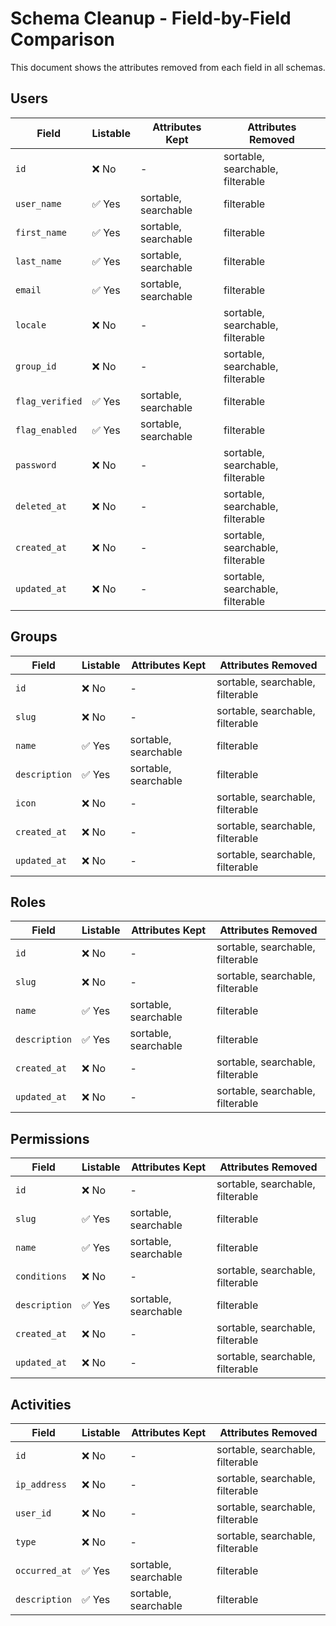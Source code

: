 # Schema Cleanup - Field-by-Field Comparison

This document shows the attributes removed from each field in all schemas.

## Users

| Field | Listable | Attributes Kept | Attributes Removed |
|-------|----------|-----------------|--------------------|
| `id` | ❌ No | - | sortable, searchable, filterable |
| `user_name` | ✅ Yes | sortable, searchable | filterable |
| `first_name` | ✅ Yes | sortable, searchable | filterable |
| `last_name` | ✅ Yes | sortable, searchable | filterable |
| `email` | ✅ Yes | sortable, searchable | filterable |
| `locale` | ❌ No | - | sortable, searchable, filterable |
| `group_id` | ❌ No | - | sortable, searchable, filterable |
| `flag_verified` | ✅ Yes | sortable, searchable | filterable |
| `flag_enabled` | ✅ Yes | sortable, searchable | filterable |
| `password` | ❌ No | - | sortable, searchable, filterable |
| `deleted_at` | ❌ No | - | sortable, searchable, filterable |
| `created_at` | ❌ No | - | sortable, searchable, filterable |
| `updated_at` | ❌ No | - | sortable, searchable, filterable |

## Groups

| Field | Listable | Attributes Kept | Attributes Removed |
|-------|----------|-----------------|--------------------|
| `id` | ❌ No | - | sortable, searchable, filterable |
| `slug` | ❌ No | - | sortable, searchable, filterable |
| `name` | ✅ Yes | sortable, searchable | filterable |
| `description` | ✅ Yes | sortable, searchable | filterable |
| `icon` | ❌ No | - | sortable, searchable, filterable |
| `created_at` | ❌ No | - | sortable, searchable, filterable |
| `updated_at` | ❌ No | - | sortable, searchable, filterable |

## Roles

| Field | Listable | Attributes Kept | Attributes Removed |
|-------|----------|-----------------|--------------------|
| `id` | ❌ No | - | sortable, searchable, filterable |
| `slug` | ❌ No | - | sortable, searchable, filterable |
| `name` | ✅ Yes | sortable, searchable | filterable |
| `description` | ✅ Yes | sortable, searchable | filterable |
| `created_at` | ❌ No | - | sortable, searchable, filterable |
| `updated_at` | ❌ No | - | sortable, searchable, filterable |

## Permissions

| Field | Listable | Attributes Kept | Attributes Removed |
|-------|----------|-----------------|--------------------|
| `id` | ❌ No | - | sortable, searchable, filterable |
| `slug` | ✅ Yes | sortable, searchable | filterable |
| `name` | ✅ Yes | sortable, searchable | filterable |
| `conditions` | ❌ No | - | sortable, searchable, filterable |
| `description` | ✅ Yes | sortable, searchable | filterable |
| `created_at` | ❌ No | - | sortable, searchable, filterable |
| `updated_at` | ❌ No | - | sortable, searchable, filterable |

## Activities

| Field | Listable | Attributes Kept | Attributes Removed |
|-------|----------|-----------------|--------------------|
| `id` | ❌ No | - | sortable, searchable, filterable |
| `ip_address` | ❌ No | - | sortable, searchable, filterable |
| `user_id` | ❌ No | - | sortable, searchable, filterable |
| `type` | ❌ No | - | sortable, searchable, filterable |
| `occurred_at` | ✅ Yes | sortable, searchable | filterable |
| `description` | ✅ Yes | sortable, searchable | filterable |

